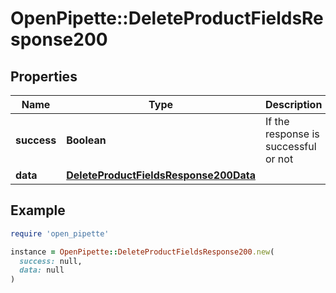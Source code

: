# OpenPipette::DeleteProductFieldsResponse200

## Properties

| Name | Type | Description | Notes |
| ---- | ---- | ----------- | ----- |
| **success** | **Boolean** | If the response is successful or not | [optional] |
| **data** | [**DeleteProductFieldsResponse200Data**](DeleteProductFieldsResponse200Data.md) |  | [optional] |

## Example

```ruby
require 'open_pipette'

instance = OpenPipette::DeleteProductFieldsResponse200.new(
  success: null,
  data: null
)
```

